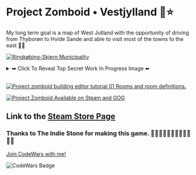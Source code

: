 # Project Zomboid • Vestjylland 🌊⭐
My long term goal is a map of West Jutland with the opportunity of driving from Thyborøn to Hvide Sande and able to visit most of the towns to the east 🚗💨

[![Ringkøbing-Skjern Municipality](https://upload.wikimedia.org/wikipedia/commons/6/61/Map_DK_Ringk%C3%B8bing-Skjern.PNG)](https://en.wikipedia.org/wiki/Ringk%C3%B8bing-Skjern_Municipality)

<details><summary>➡ Click To Reveal Top Secret Work In Progress Image ⬅</summary>

# Work in Progress - My First Building 🏡

<p align="center">
  <img alt="Work in Progress on my first building #1" width="1200" src="https://github.com/Danielkaas94/ProjectZomboid_WestJutland/blob/main/Images/Klit24_AC.png?raw=true">
</p>

<p align="center">
  <img alt="Work in Progress on my first building #2" width="1200" src="https://github.com/Danielkaas94/ProjectZomboid_WestJutland/blob/main/Images/Klit24_AE.png?raw=true">
</p>

<p align="center">
  <img alt="Work in Progress on my first building #3" width="1200" src="https://github.com/Danielkaas94/ProjectZomboid_WestJutland/blob/main/Images/Klit24_AF.png?raw=true">
</p>

<p align="center">
  <img alt="My first cell in the World Editor" width="1200" src="https://github.com/Danielkaas94/ProjectZomboid_WestJutland/blob/main/Images/FirstCell.png?raw=true">
</p>

<p align="center">
  <img alt="My first 2x2 cell in the World Editor" width="1200" src="https://github.com/Danielkaas94/ProjectZomboid_WestJutland/blob/main/Images/EdgeLord.png?raw=true">
</p>

</details>

<br>

[![Project zomboid building editor tutorial 01 Rooms and room definitions.](https://img.youtube.com/vi/BDLkMMDAGpg/maxresdefault.jpg)](https://youtu.be/BDLkMMDAGpg)


[![Project Zomboid Available on Steam and GOG](https://img.youtube.com/vi/nPbsDmzZ3Oc/maxresdefault.jpg)](https://youtu.be/nPbsDmzZ3Oc)




## Link to the [Steam Store Page](https://store.steampowered.com/app/108600/Project_Zomboid/)

### Thanks to The Indie Stone for making this game. 🧟‍♀️🧟‍♂️🧟‍♂️🧟‍♀️🧟‍♂️🧟‍♀️

[Join CodeWars with me!](http://codewars.com/r/hGyTsQ/)
<p>
  <img alt="CodeWars Badge" src="https://www.codewars.com/users/Danielkaas94/badges/large">
</p>